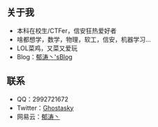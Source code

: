 ## 关于我
-  本科在校生/CTFer，信安狂热爱好者
-  啥都想学，数学，物理，软工，信安，机器学习...
-  LOL菜鸡，又菜又爱玩
-  Blog：[郁涛丶'sBlog](https://ghostasky.github.io/)
## 联系
-   QQ：2992721672
-   Twitter：[Ghostasky](https://twitter.com/ghostasky)
-   网易云：[郁涛丶](https://music.163.com/#/user/home?id=439790351)
